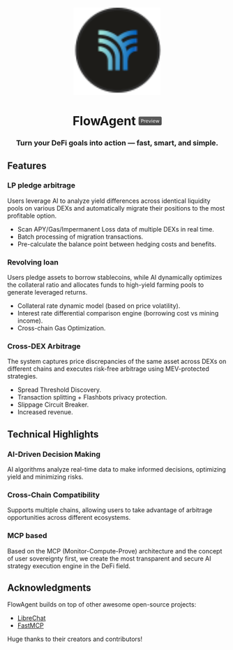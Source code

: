 <p align="center">
    <a href="https://www.tearline.io/flowagent">
        <img src="client/public/assets/tearline-logo.svg" height="200">
    </a>
    <h1 align="center">
        <a href="https://www.tearline.io/flowagent" style="text-decoration: none; color: inherit;">
        FlowAgent <img src="client/public/assets/preview-logo.svg" alt="Preview" height="20"/>
        </a>
    </h1>
    <h3 align="center">Turn your DeFi goals into action — fast, smart, and simple.</h3>
</p>

## Features

### LP pledge arbitrage

Users leverage AI to analyze yield differences across identical liquidity pools on various DEXs and automatically migrate their positions to the most profitable option.

- Scan APY/Gas/Impermanent Loss data of multiple DEXs in real time.
- Batch processing of migration transactions.
- Pre-calculate the balance point between hedging costs and benefits.

### Revolving loan

Users pledge assets to borrow stablecoins, while AI dynamically optimizes the collateral ratio and allocates funds to high-yield farming pools to generate leveraged returns.

- Collateral rate dynamic model (based on price volatility).
- Interest rate differential comparison engine (borrowing cost vs mining income).
- Cross-chain Gas Optimization.

### Cross-DEX Arbitrage

The system captures price discrepancies of the same asset across DEXs on different chains and executes risk-free arbitrage using MEV-protected strategies.

- Spread Threshold Discovery.
- Transaction splitting + Flashbots privacy protection.
- Slippage Circuit Breaker.
- Increased revenue.

## Technical Highlights

### AI-Driven Decision Making

AI algorithms analyze real-time data to make informed decisions, optimizing yield and minimizing risks.

### Cross-Chain Compatibility

Supports multiple chains, allowing users to take advantage of arbitrage opportunities across different ecosystems.

### MCP based

Based on the MCP (Monitor-Compute-Prove) architecture and the concept of user sovereignty first, we create the most transparent and secure AI strategy execution engine in the DeFi field.

## Acknowledgments

FlowAgent builds on top of other awesome open-source projects:

- [LibreChat](https://github.com/danny-avila/LibreChat)
- [FastMCP](https://github.com/jlowin/fastmcp)

Huge thanks to their creators and contributors!
